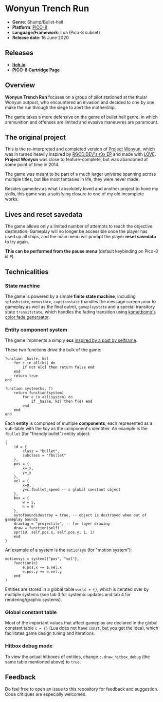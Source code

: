 # Wonyun Trench Run

* **Genre**: Shump/Bullet-hell
* **Platform**: [PICO-8](https://www.lexaloffle.com/pico-8.php)
* **Language/Framework**: Lua (Pico-8 subset)
* **Release date**: 16 June 2020

## Releases

* **[Itch.io](https://junongx.itch.io/wonyun-trench-run)**
* **[PICO-8 Cartridge Page](https://www.lexaloffle.com/bbs/?pid=78124)**

## Overview 

**Wonyun Trench Run** focuses on a group of pilot stationed at the titular Wonyun outpost, who encountered an invasion and decided to one by one make the run through the siege to alert the mothership.

The game takes a more defensive on the genre of bullet hell genre, in which ammunition and offenses are limited and evasive maneuvres are paramount.

## The original project

This is the re-interpreted and completed version of [Project Wonyun](https://github.com/JunoNgx/Project-Wonyun), which was in turned heavily inspired by [RGCD.DEV's r0x EP](https://rgcddev.itch.io/r0x-extended-play) and made with [LÖVE](https://love2d.org/). **Project Wonyun** was close to feature-complete, but was abandoned at some point of time in 2014.

The game was meant to be part of a much larger universe spanning across multiple titles, but like most fantasies in life, they were never made.

Besides gamedev as what I absolutely loved and another project to hone my skills, this game was a satisfying closure to one of my old incomplete works.

## Lives and reset savedata

The game allows only a limited number of attempts to reach the objective destination. Gameplay will no longer be accessible once the player has used up all ships, and the main menu will prompt the player **reset savedata** to try again.

**This can be performed from the pause menu** (default keybinding on Pico-8 is `P`).

## Technicalities

### State machine

The game is powered by a simple **finite state machine**, including `splashstate`, `menustate`, `captionstate` (handles the message screen prior to gameplay as well as the final outro), `gameplaystate` and a special transitory state `transitstate`, which handles the fading transition using [kometbomb's color fade generaator](https://www.lexaloffle.com/bbs/?tid=28552).

### Entity component system

The game implments a simply **ecs** [inspired by a post by selfsame](https://www.lexaloffle.com/bbs/?pid=44917).

These two functions drive the bulk of the  game:

    function _has(e, ks)
        for c in all(ks) do
            if not e[c] then return false end
        end
        return true
    end

    function system(ks, f)
        return function(system)
            for e in all(system) do
                if _has(e, ks) then f(e) end
            end
        end
    end

Each **entity** is comprised of multiple **components**, each represented as a sub-table with the *key* as the component's identifier. An example is the `fbullet` (for "friendly bullet") entity object:

    {
        id = {
            class = "bullet",
            subclass = "fbullet"
        },
        pos = {
            x=_x,
            y=_y
        },
        vel = {
            x=0,
            y=c.fbullet_speed -- a global constant object
        },
        box = {
            w = 5,
            h = 6
        },
        outofboundsdestroy = true, -- object is destroyed when out of gameplay bounds
        drawtag = "projectile", -- for layer drawing
        draw = function(self)
        spr(19, self.pos.x, self.pos.y, 1, 1)
		end
    }

An example of a system is the `motionsys` (for "motion system"):

    motionsys = system({"pos", "vel"},
        function(e)
            e.pos.x += e.vel.x
            e.pos.y += e.vel.y
        end
    )

Entities are stored in a global table `world = {}`, which is iterated over by multiple systems (see tab 3 for systemic updates and tab 4 for rendering/graphic systems).

### Global constant table

Most of the important values that affect gameplay are declared in the global constant table `c = {}` (Lua does not have `const`, but you get the idea), which facilitates game design tuning and iterations.

### Hitbox debug mode

To view the actual hitboxes of entities, change `c.draw_hitbox_debug` (the same table mentioned above) to `true`.

## Feedback

Do feel free to open an issue to this repository for feedback and suggestion. Code critiques are especially welcomed.
